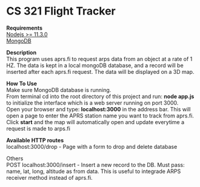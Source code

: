 # CS 321 Flight Tracker

**Requirements**<br>
[Nodejs >= 11.3.0](https://nodejs.org/en/ "Nodejs >= 11.3.0")<br />
[MongoDB](https://docs.mongodb.com/manual/administration/install-community/ "MongoDB")

**Description**<br>
This program uses aprs.fi to request arps data from an object at a rate of 1 HZ. The data is kept in a local mongoDB database, and a record will be inserted after each aprs.fi request. The data will be displayed on a 3D map.

**How To Use**<br>
Make sure MongoDB database is running.<br>
From terminal cd into the root directory of this project and run: **node app.js** to initialize the interface which is a web server running on port 3000.<br>
Open your browser and type: **localhost:3000** in the address bar. This will open a page to enter the APRS station name you want to track from aprs.fi. Click **start** and the map will automatically open and update everytime a request is made to arps.fi

**Available HTTP routes**<br>
localhost:3000/drop       - Page with a form to drop and delete database<br>

Others<br>
POST localhost:3000/insert    - Insert a new record to the DB. Must pass: name, lat, long, altitude as from data. 
                                This is useful to integrade ARPS receiver method instead of aprs.fi.

